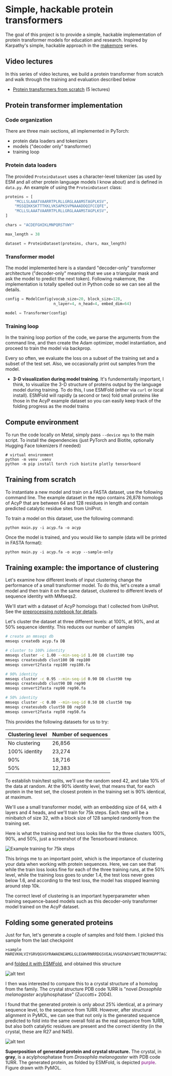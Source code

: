 # Simple, hackable protein transformers 

The goal of this project is to provide a simple, hackable implementation of protein transformer models for education and research. Inspired by Karpathy's simple, hackable approach in the [makemore](https://github.com/karpathy/makemore) series. 


## Video lectures 

In this series of video lectures, we build a protein transformer from scratch and walk through the training and evaluation described below

- [Protein transformers from scratch](https://www.youtube.com/watch?v=c2kFHtuEt8s&list=PLto3jFYD7cGhYbTKMSeZwr9ru8nRFOIv9&pp=iAQB) (5 lectures)


## Protein transformer implementation 

### Code organization 

There are three main sections, all implemented in PyTorch:

- protein data loaders and tokenizers 
- models ("decoder only" transformer)
- training loop 


### Protein data loaders 

The provided `ProteinDataset` uses a character-level tokenizer (as used by ESM and all other protein language models I know about) and is defined in `data.py`. An example of using the `ProteinDataset` class: 

```python 
proteins = [
    "MCLLSLAAATVAARRTPLRLLGRGLAAAMSTAGPLKSV", 
    "MSSQIKKSKTTTKKLVKSAPKSVPNAAADDQIFCCQFE", 
    "MCLLSLAAATVAARRTPLRLLGRGLAAAMSTAGPLKSV", 
]

chars = "ACDEFGHIKLMNPQRSTVWY"

max_length = 38 

dataset = ProteinDataset(proteins, chars, max_length)
```

### Transformer model 

The model implemented here is a standard "decoder-only" transformer architecture ("decoder-only" meaning that we use a triangular mask and ask the model to predict the next token). Following makemore, the implementation is totally spelled out in Python code so we can see all the details. 

```python
config = ModelConfig(vocab_size=20, block_size=128,
                     n_layer=4, n_head=4, embed_dim=64)

model = Transformer(config)
```


### Training loop 

In the training loop portion of the code, we parse the arguments
from the command line, and then create the Adam optimizer, model
instantiation, and proceed to train the model via backprop. 

Every so often, we evaluate the loss on a subset of the training set and a subset of the test set. Also, we occasionally print out samples from the model. 

- **3-D visualization during model training**. It's fundementally 
  important, I think, to visualize the 3-D structure of proteins
  output by the language model during training. To do this, I use 
  ESMFold (either via `curl` or local install). ESMFold will 
  rapidly (a second or two) fold small proteins like those in the 
  AcyP example dataset so you can easily keep track of the folding
  progress as the model trains 


## Compute environment 

To run the code locally on Metal, simply pass `--device mps` to the main script. 
To install the dependencies (just PyTorch and Biotite, optionally Hugging Face
tokenizers if needed)

```
# virtual environment 
python -m venv .venv 
python -m pip install torch rich biotite plotly tensorboard 
```

## Training from scratch  

To instantiate a new model and train on a FASTA dataset, use the following command line. 
The example dataset in the repo contains 26,878 homologs of AcyP that are between 64 and
128 residues in length and contain predicted catalytic residue sites from UniProt. 

To train a model on this dataset, use the following command: 

```
python main.py -i acyp.fa -o acyp 
```

Once the model is trained, and you would like to sample (data will be printed in FASTA format):

```
python main.py -i acyp.fa -o acyp --sample-only 
```

## Training example: the importance of clustering 

Let's examine how different levels of input clustering change 
the performance of a small transformer model. To do this, let's 
create a small model and then train it on the same dataset, 
clustered to different levels of sequence identity with MMseqs2. 

We'll start with a dataset of AcyP homologs that I collected from 
UniProt. See the [preprocessing notebook for details](preprocessing.ipynb). 

Let's cluster the dataset at three different levels: at 100%, 
at 90%, and at 50% sequence identity. This reduces our number of
samples 

```bash 
# create an mmseqs db 
mmseqs createdb acyp.fa DB 

# cluster to 100% identity 
mmseqs cluster -c 1.00 --min-seq-id 1.00 DB clust100 tmp
mmseqs createsubdb clust100 DB rep100
mmseqs convert2fasta rep100 rep100.fa

# 90% identity 
mmseqs cluster -c 0.95 --min-seq-id 0.90 DB clust90 tmp
mmseqs createsubdb clust90 DB rep90 
mmseqs convert2fasta rep90 rep90.fa   

# 50% identity 
mmseqs cluster -c 0.80 --min-seq-id 0.50 DB clust50 tmp
mmseqs createsubdb clust50 DB rep50 
mmseqs convert2fasta rep50 rep50.fa   
```

This provides the following datasets for us to try: 

| Clustering level | Number of sequences 
|------------------|---------------------
| No clustering    | 26,856
| 100% identity    | 23,274
| 90%              | 18,716
| 50%              | 12,383

To establish train/test splits, we'll use the random seed 42, 
and take 10% of the data at random. At the 90% identity level,
that means that, for each protein in the test set, the closest
protein in the training set is 90% identical, at maximum. 

We'll use a small transformer model, with an embedding size of 64, 
with 4 layers and 4 heads, and we'll train for 75k steps. Each 
step will be a minibatch of size 32, with a block size of 128 
sampled randomly from the training set. 

Here is what the training and test loss looks like for the three
clusters 100%, 90%, and 50%, just a screenshot of the Tensorboard
instance. 

![Example training for 75k steps](img/example-training.png)

This brings me to an important point, which is the importance of clustering your data when working with protein sequences. Here, we can see that while the train loss looks fine for each of the three training runs, at the 50% level, while the training loss goes to under 1.4, the test loss never goes below 1.6, and according to the test loss, the model has stopped learning around step 10k. 

The correct level of clustering is an important hyperparameter when training sequence-based models such as this decoder-only transformer model trained on the AcyP dataset. 

## Folding some generated proteins 

Just for fun, let's generate a couple of samples and fold them. 
I picked this sample from the last checkpoint 

```
>sample
MAREVKHLVIYGRVQGVGYRAWAENEAMGLGLEGWVRNRRDGSVEALVVGGPADVSAMITRCRHGPPTAGIVSLLEETCPDAGIPPSRGFKQLPTV
```

and [folded it with ESMFold](), and obtained this structure

![alt text](img/example-folded.png)

I then was interested to compare this to a crystal structure of 
a homolog from the family. The crystal structure PDB code 1URR 
is "novel _Drosophila melanogaster_ acylphosphatase" (Zuccotti+ 2004). 

I found that the generated protein is only about 25% identical, 
at a primary sequence level, to the sequence from 1URR. However, 
after structural alignment in PyMOL, we can see that not only is 
the generated sequence predicted to fold into the same overall fold
as the real sequence from 1URR, but also both catalytic residues 
are present and the correct identity (in the crystal, these are 
R27 and N45). 

![alt text](img/example-folded-crystal.png)

**Superposition of generated protein 
and crystal structure.** The crystal, in **gray**, is a acylphosphatase from _Drosophila melanogaster_ with PDB code 1URR. The generated protein, as folded by ESMFold, is depicted <span style="color:purple;">purple</span>. Figure drawn with PyMOL. 
